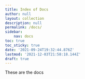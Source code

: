 ```yaml
---
title: Index of Docs
author: null
layout: collection
description: null
permalink: /docs/
sidebar:
    nav: docs
toc: true
toc_sticky: true
date: '2021-09-24T19:32:44.876Z'
lastmod: '2021-12-03T21:58:18.144Z'
draft: true
---
```

These are the docs
